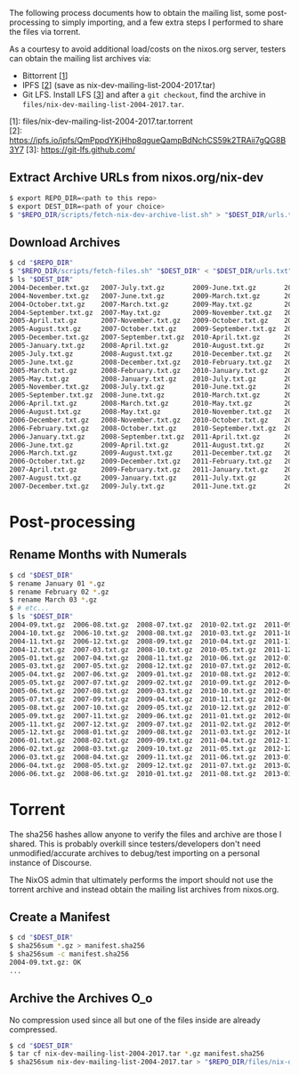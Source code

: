 The following process documents how to obtain the mailing list, some
post-processing to simply importing, and a few extra steps I performed to share
the files via torrent.

As a courtesy to avoid additional load/costs on the nixos.org server,
testers can obtain the mailing list archives via: 

  - Bittorrent \[[1](files/nix-dev-mailing-list-2004-2017.tar.torrent)]
  - IPFS
    \[[2](https://ipfs.io/ipfs/QmPppdYKjHhp8qgueQampBdNchCS59k2TRAii7gQG8B3Y7)]
    (save as nix-dev-mailing-list-2004-2017.tar)
  - Git LFS.  Install LFS \[[3](https://git-lfs.github.com/)] and after a `git
    checkout`, find the archive in `files/nix-dev-mailing-list-2004-2017.tar`.

\[1]: files/nix-dev-mailing-list-2004-2017.tar.torrent  
\[2]: https://ipfs.io/ipfs/QmPppdYKjHhp8qgueQampBdNchCS59k2TRAii7gQG8B3Y7
\[3]: https://git-lfs.github.com/

## Extract Archive URLs from nixos.org/nix-dev

```sh
$ export REPO_DIR=<path to this repo>
$ export DEST_DIR=<path of your choice>
$ "$REPO_DIR/scripts/fetch-nix-dev-archive-list.sh" > "$DEST_DIR/urls.txt"
```

## Download Archives

```sh
$ cd "$REPO_DIR"
$ "$REPO_DIR/scripts/fetch-files.sh" "$DEST_DIR" < "$DEST_DIR/urls.txt"
$ ls "$DEST_DIR"
2004-December.txt.gz   2007-July.txt.gz       2009-June.txt.gz       2011-March.txt.gz      2013-May.txt.gz        2015-November.txt.gz
2004-November.txt.gz   2007-June.txt.gz       2009-March.txt.gz      2011-May.txt.gz        2013-November.txt.gz   2015-October.txt.gz
2004-October.txt.gz    2007-March.txt.gz      2009-May.txt.gz        2011-November.txt.gz   2013-October.txt.gz    2015-September.txt.gz
2004-September.txt.gz  2007-May.txt.gz        2009-November.txt.gz   2011-October.txt.gz    2013-September.txt.gz  2016-April.txt.gz
2005-April.txt.gz      2007-November.txt.gz   2009-October.txt.gz    2011-September.txt.gz  2014-April.txt.gz      2016-August.txt.gz
2005-August.txt.gz     2007-October.txt.gz    2009-September.txt.gz  2012-April.txt.gz      2014-August.txt.gz     2016-December.txt.gz
2005-December.txt.gz   2007-September.txt.gz  2010-April.txt.gz      2012-August.txt.gz     2014-December.txt.gz   2016-February.txt.gz
2005-January.txt.gz    2008-April.txt.gz      2010-August.txt.gz     2012-December.txt.gz   2014-February.txt.gz   2016-January.txt.gz
2005-July.txt.gz       2008-August.txt.gz     2010-December.txt.gz   2012-February.txt.gz   2014-January.txt.gz    2016-July.txt.gz
2005-June.txt.gz       2008-December.txt.gz   2010-February.txt.gz   2012-January.txt.gz    2014-July.txt.gz       2016-June.txt.gz
2005-March.txt.gz      2008-February.txt.gz   2010-January.txt.gz    2012-July.txt.gz       2014-June.txt.gz       2016-March.txt.gz
2005-May.txt.gz        2008-January.txt.gz    2010-July.txt.gz       2012-June.txt.gz       2014-March.txt.gz      2016-May.txt.gz
2005-November.txt.gz   2008-July.txt.gz       2010-June.txt.gz       2012-March.txt.gz      2014-May.txt.gz        2016-November.txt.gz
2005-September.txt.gz  2008-June.txt.gz       2010-March.txt.gz      2012-May.txt.gz        2014-November.txt.gz   2016-October.txt.gz
2006-April.txt.gz      2008-March.txt.gz      2010-May.txt.gz        2012-November.txt.gz   2014-October.txt.gz    2016-September.txt.gz
2006-August.txt.gz     2008-May.txt.gz        2010-November.txt.gz   2012-October.txt.gz    2014-September.txt.gz  2017-April.txt.gz
2006-December.txt.gz   2008-November.txt.gz   2010-October.txt.gz    2012-September.txt.gz  2015-April.txt.gz      2017-February.txt.gz
2006-February.txt.gz   2008-October.txt.gz    2010-September.txt.gz  2013-April.txt.gz      2015-August.txt.gz     2017-January.txt.gz
2006-January.txt.gz    2008-September.txt.gz  2011-April.txt.gz      2013-August.txt.gz     2015-December.txt.gz   2017-July.txt.gz
2006-June.txt.gz       2009-April.txt.gz      2011-August.txt.gz     2013-December.txt.gz   2015-February.txt.gz   2017-June.txt.gz
2006-March.txt.gz      2009-August.txt.gz     2011-December.txt.gz   2013-February.txt.gz   2015-January.txt.gz    2017-March.txt.gz
2006-October.txt.gz    2009-December.txt.gz   2011-February.txt.gz   2013-January.txt.gz    2015-July.txt.gz       2017-May.txt.gz
2007-April.txt.gz      2009-February.txt.gz   2011-January.txt.gz    2013-July.txt.gz       2015-June.txt.gz       urls.txt
2007-August.txt.gz     2009-January.txt.gz    2011-July.txt.gz       2013-June.txt.gz       2015-March.txt.gz
2007-December.txt.gz   2009-July.txt.gz       2011-June.txt.gz       2013-March.txt.gz      2015-May.txt.gz
```

# Post-processing

## Rename Months with Numerals

```sh
$ cd "$DEST_DIR"
$ rename January 01 *.gz
$ rename February 02 *.gz
$ rename March 03 *.gz
$ # etc...
$ ls "$DEST_DIR"
2004-09.txt.gz  2006-08.txt.gz  2008-07.txt.gz  2010-02.txt.gz  2011-09.txt.gz  2013-04.txt.gz  2014-11.txt.gz  2016-06.txt.gz
2004-10.txt.gz  2006-10.txt.gz  2008-08.txt.gz  2010-03.txt.gz  2011-10.txt.gz  2013-05.txt.gz  2014-12.txt.gz  2016-07.txt.gz
2004-11.txt.gz  2006-12.txt.gz  2008-09.txt.gz  2010-04.txt.gz  2011-11.txt.gz  2013-06.txt.gz  2015-01.txt.gz  2016-08.txt.gz
2004-12.txt.gz  2007-03.txt.gz  2008-10.txt.gz  2010-05.txt.gz  2011-12.txt.gz  2013-07.txt.gz  2015-02.txt.gz  2016-09.txt.gz
2005-01.txt.gz  2007-04.txt.gz  2008-11.txt.gz  2010-06.txt.gz  2012-01.txt.gz  2013-08.txt.gz  2015-03.txt.gz  2016-10.txt.gz
2005-03.txt.gz  2007-05.txt.gz  2008-12.txt.gz  2010-07.txt.gz  2012-02.txt.gz  2013-09.txt.gz  2015-04.txt.gz  2016-11.txt.gz
2005-04.txt.gz  2007-06.txt.gz  2009-01.txt.gz  2010-08.txt.gz  2012-03.txt.gz  2013-10.txt.gz  2015-05.txt.gz  2016-12.txt.gz
2005-05.txt.gz  2007-07.txt.gz  2009-02.txt.gz  2010-09.txt.gz  2012-04.txt.gz  2013-11.txt.gz  2015-06.txt.gz  2017-01.txt.gz
2005-06.txt.gz  2007-08.txt.gz  2009-03.txt.gz  2010-10.txt.gz  2012-05.txt.gz  2013-12.txt.gz  2015-07.txt.gz  2017-02.txt.gz
2005-07.txt.gz  2007-09.txt.gz  2009-04.txt.gz  2010-11.txt.gz  2012-06.txt.gz  2014-01.txt.gz  2015-08.txt.gz  2017-03.txt.gz
2005-08.txt.gz  2007-10.txt.gz  2009-05.txt.gz  2010-12.txt.gz  2012-07.txt.gz  2014-02.txt.gz  2015-09.txt.gz  2017-04.txt.gz
2005-09.txt.gz  2007-11.txt.gz  2009-06.txt.gz  2011-01.txt.gz  2012-08.txt.gz  2014-03.txt.gz  2015-10.txt.gz  2017-05.txt.gz
2005-11.txt.gz  2007-12.txt.gz  2009-07.txt.gz  2011-02.txt.gz  2012-09.txt.gz  2014-04.txt.gz  2015-11.txt.gz  2017-06.txt.gz
2005-12.txt.gz  2008-01.txt.gz  2009-08.txt.gz  2011-03.txt.gz  2012-10.txt.gz  2014-05.txt.gz  2015-12.txt.gz  2017-07.txt.gz
2006-01.txt.gz  2008-02.txt.gz  2009-09.txt.gz  2011-04.txt.gz  2012-11.txt.gz  2014-06.txt.gz  2016-01.txt.gz  urls.txt
2006-02.txt.gz  2008-03.txt.gz  2009-10.txt.gz  2011-05.txt.gz  2012-12.txt.gz  2014-07.txt.gz  2016-02.txt.gz
2006-03.txt.gz  2008-04.txt.gz  2009-11.txt.gz  2011-06.txt.gz  2013-01.txt.gz  2014-08.txt.gz  2016-03.txt.gz
2006-04.txt.gz  2008-05.txt.gz  2009-12.txt.gz  2011-07.txt.gz  2013-02.txt.gz  2014-09.txt.gz  2016-04.txt.gz
2006-06.txt.gz  2008-06.txt.gz  2010-01.txt.gz  2011-08.txt.gz  2013-03.txt.gz  2014-10.txt.gz  2016-05.txt.gz
```

# Torrent

The sha256 hashes allow anyone to verify the files and archive are those I
shared.  This is probably overkill since testers/developers don't need
unmodified/accurate archives to debug/test importing on a personal instance of
Discourse.

The NixOS admin that ultimately performs the import should not use the torrent
archive and instead obtain the mailing list archives from nixos.org.

## Create a Manifest

```sh
$ cd "$DEST_DIR"
$ sha256sum *.gz > manifest.sha256
$ sha256sum -c manifest.sha256
2004-09.txt.gz: OK
...
```

## Archive the Archives O_o

No compression used since all but one of the files inside are already compressed.

```sh
$ cd "$DEST_DIR"
$ tar cf nix-dev-mailing-list-2004-2017.tar *.gz manifest.sha256
$ sha256sum nix-dev-mailing-list-2004-2017.tar > "$REPO_DIR/files/nix-dev-mailing-list-2004-2017.tar.sha256"
```
